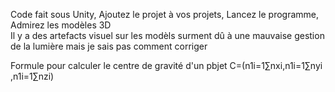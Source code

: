 Code fait sous Unity,
Ajoutez le projet à vos projets,
Lancez le programme,
Admirez les modèles 3D
<br>
Il y a des artefacts visuel sur les modèls surment dû à une mauvaise gestion de la lumière mais je sais pas comment corriger

Formule pour calculer le centre de gravité d'un pbjet C=(n1​i=1∑n​xi​,n1​i=1∑n​yi​,n1​i=1∑n​zi​)